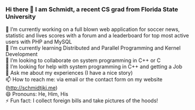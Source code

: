 ### Hi there 👋 I am Schmidt, a recent CS grad from Florida State University

<!--
**SchmidtJKJ/SchmidtJKJ** is a ✨ _special_ ✨ repository because its `README.md` (this file) appears on your GitHub profile.

Here are some ideas to get you started:

- 🔭 I’m currently working on a full blown web application for soccer news, statistic and lives scores with a forum and a leaderboard for top most active users with PHP and MySQL
- 🌱 I’m currently learning Distributed and Parallel Programming and Kernel Development
- 👯 I’m looking to collaborate on system programming in C++ or C++
- 🤔 I’m looking for help with system programming in C++ and getting a Job
- 💬 Ask me about my experiences (I have a nice story)
- 📫 How to reach me: via email or the contact form on my website (http://schmidtjkj.me)
- 😄 Pronouns: He, Him, His
- ⚡ Fun fact: I collect foreign bills
-->
🔭 I’m currently working on a full blown web application for soccer news, statistic and lives scores with a forum and a leaderboard for top most active users with PHP and MySQL <br>
🌱 I’m currently learning Distributed and Parallel Programming and Kernel Development <br>
👯 I’m looking to collaborate on system programming in C++ or C <br>
🤔 I’m looking for help with system programming in C++ and getting a Job <br>
💬 Ask me about my experiences (I have a nice story) <br>
📫 How to reach me: via email or the contact form on my website (http://schmidtjkj.me) <br>
😄 Pronouns: He, Him, His <br>
⚡ Fun fact: I collect foreign bills and take pictures of the hoods! <br>
